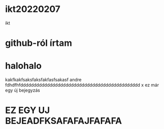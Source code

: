 # ikt20220207
ikt
# github-ról írtam
# halohalo
kakfkakfsaksfaksfakfasfsakasf andre
fdhdfhfddddddddddddddddddddddddddddddddddddddddddddd
x ez már egy új bejegyzás
# EZ EGY UJ BEJEADFKSAFAFAJFAFAFA
